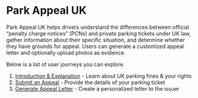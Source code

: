 # Park Appeal UK

Park Appeal UK helps drivers understand the differences between official “penalty charge notices” (PCNs) and private parking tickets under UK law, gather information about their specific situation, and determine whether they have grounds for appeal. Users can generate a customized appeal letter and optionally upload photos as evidence.

Below is a list of user journeys you can explore.

1. [Introduction & Explanation](docs/journeys/introduction.md) - Learn about UK parking fines & your rights
2. [Submit an Appeal](docs/journeys/submit-appeal.md) - Provide the details of your parking ticket
3. [Generate Appeal Letter](docs/journeys/generate-appeal-letter.md) - Create a personalized letter to the issuer